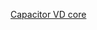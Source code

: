 [Capacitor VD core](https://www.digikey.com/en/products/detail/murata-electronics/GRM319R61E106KA12D/2334921)
